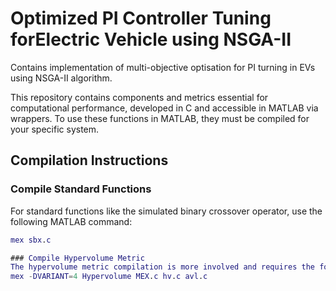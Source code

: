 # Optimized PI Controller Tuning forElectric Vehicle using NSGA-II
Contains implementation of multi-objective optisation for PI turning in EVs using NSGA-II algorithm.

This repository contains components and metrics essential for computational performance, developed in C and accessible in MATLAB via wrappers. To use these functions in MATLAB, they must be compiled for your specific system.

## Compilation Instructions

### Compile Standard Functions
For standard functions like the simulated binary crossover operator, use the following MATLAB command:
```matlab
mex sbx.c

### Compile Hypervolume Metric
The hypervolume metric compilation is more involved and requires the following command:
mex -DVARIANT=4 Hypervolume MEX.c hv.c avl.c
